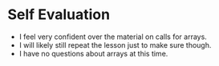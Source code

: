 # Self Evaluation
- I feel very confident over the material on calls for arrays. 
- I will likely still repeat the lesson just to make sure though.
- I have no questions about arrays at this time.
